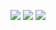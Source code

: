 ![](https://github-readme-stats.vercel.app/api?username=L-ingqin12&count_private=true&show_icons=true&locale=cn&include_all_commits=true&custom_title=L-ingqin12的统计数据(不含orgs)) 
![](https://github-readme-stats-delta-nine-62.vercel.app/api?username=L-ingqin12&count_private=true&show_icons=true&locale=cn&include_all_commits=true&include_orgs=true&custom_title=L-ingqin12的统计数据(含orgs)) 
![](https://github-readme-stats.vercel.app/api/top-langs/?username=L-ingqin12&hide=css,html&layout=compact&langs_count=8)
